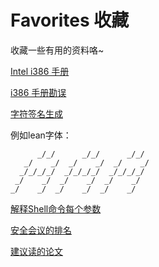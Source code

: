 # Favorites 收藏

收藏一些有用的资料咯~

[Intel i386 手册](http://microsym.com/editor/assets/386intel.pdf)

[i386 手册勘误](https://nju-ics.gitbooks.io/ics2015-programming-assignment/content/i386-typo.html)

[字符签名生成](http://www.kammerl.de/ascii/AsciiSignature.php)

例如lean字体：

```
      _/_/      _/_/      _/_/ 
   _/    _/  _/    _/  _/    _/
  _/_/_/_/  _/_/_/_/  _/_/_/_/ 
 _/    _/  _/    _/  _/    _/  
_/    _/  _/    _/  _/    _/   
```


[解释Shell命令每个参数](http://www.explainshell.com/)

[安全会议的排名](http://faculty.cs.tamu.edu/guofei/sec_conf_stat.htm)

[建议读的论文](https://d.py3.io/Recommend%2Bpapers.docx)